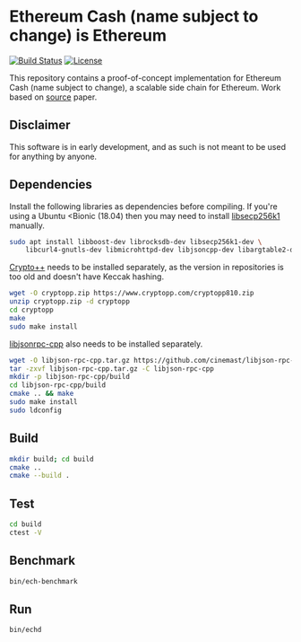 # Ethereum Cash (name subject to change) is Ethereum
 [![Build Status](https://travis-ci.com/adlerjohn/ech-cpp-dev.svg?token=thfx7xMP5jxRY8q9pnoA&branch=master)](https://travis-ci.com/adlerjohn/ech-cpp-dev)
 [![License](https://img.shields.io/badge/License-Apache%202.0-blue.svg)](https://github.com/adlerjohn/ech-cpp-dev/raw/master/LICENSE)

This repository contains a proof-of-concept implementation for Ethereum Cash (name subject to change), a scalable side chain for Ethereum.
Work based on [source](https://arxiv.org/abs/1904.06441) paper.

## Disclaimer

This software is in early development, and as such is not meant to be used for anything by anyone.

## Dependencies

Install the following libraries as dependencies before compiling.
If you're using a Ubuntu <Bionic (18.04) then you may need to install [libsecp256k1](https://github.com/bitcoin-core/secp256k1) manually. 

```sh
sudo apt install libboost-dev librocksdb-dev libsecp256k1-dev \
    libcurl4-gnutls-dev libmicrohttpd-dev libjsoncpp-dev libargtable2-dev libhiredis-dev
```

[Crypto++](https://www.cryptopp.com/) needs to be installed separately, as the version in repositories is too old and doesn't have Keccak hashing.

```sh
wget -O cryptopp.zip https://www.cryptopp.com/cryptopp810.zip
unzip cryptopp.zip -d cryptopp
cd cryptopp
make
sudo make install
```

[libjsonrpc-cpp](https://github.com/cinemast/libjson-rpc-cpp) also needs to be installed separately.

```sh
wget -O libjson-rpc-cpp.tar.gz https://github.com/cinemast/libjson-rpc-cpp/archive/v1.2.0.tar.gz
tar -zxvf libjson-rpc-cpp.tar.gz -C libjson-rpc-cpp
mkdir -p libjson-rpc-cpp/build
cd libjson-rpc-cpp/build
cmake .. && make
sudo make install
sudo ldconfig
```

## Build

```sh
mkdir build; cd build
cmake ..
cmake --build .
```

## Test

```sh
cd build
ctest -V
```

## Benchmark

```sh
bin/ech-benchmark
```

## Run

```sh
bin/echd
```
